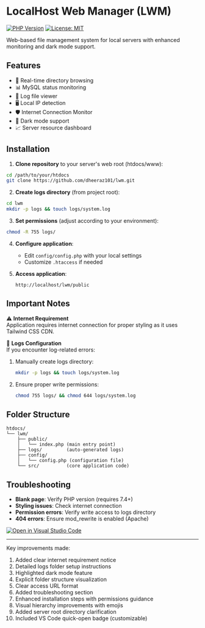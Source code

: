# LocalHost Web Manager (LWM)

[![PHP Version](https://img.shields.io/badge/PHP-7.4%2B-blue.svg)](https://php.net/)
[![License: MIT](https://img.shields.io/badge/License-MIT-yellow.svg)](https://opensource.org/licenses/MIT)

Web-based file management system for local servers with enhanced monitoring and dark mode support.

## Features

- 📂 Real-time directory browsing
- 📊 MySQL status monitoring
- 📄 Log file viewer
- 🖥 Local IP detection
- 🛡 Internet Connection Monitor
- 🌙 Dark mode support
- 📈 Server resource dashboard

## Installation

1. **Clone repository** to your server's web root (htdocs/www):
```bash
cd /path/to/your/htdocs
git clone https://github.com/dheeraz101/lwm.git
```

2. **Create logs directory** (from project root):
```bash
cd lwm
mkdir -p logs && touch logs/system.log
```

3. **Set permissions** (adjust according to your environment):
```bash
chmod -R 755 logs/
```

4. **Configure application**:
   - Edit `config/config.php` with your local settings
   - Customize `.htaccess` if needed

5. **Access application**:
   ```
   http://localhost/lwm/public
   ```

## Important Notes

⚠️ **Internet Requirement**  
Application requires internet connection for proper styling as it uses Tailwind CSS CDN.

📁 **Logs Configuration**  
If you encounter log-related errors:
1. Manually create logs directory:
   ```bash
   mkdir -p logs && touch logs/system.log
   ```
2. Ensure proper write permissions:
   ```bash
   chmod 755 logs/ && chmod 644 logs/system.log
   ```

## Folder Structure
```
htdocs/
└── lwm/
    ├── public/
    │   └── index.php (main entry point)
    ├── logs/         (auto-generated logs)
    ├── config/
    │   └── config.php (configuration file)
    └── src/          (core application code)
```

## Troubleshooting
- **Blank page**: Verify PHP version (requires 7.4+)
- **Styling issues**: Check internet connection
- **Permission errors**: Verify write access to logs directory
- **404 errors**: Ensure mod_rewrite is enabled (Apache)

[![Open in Visual Studio Code](https://img.shields.io/badge/Open%20in-VSCode-007ACC?logo=visualstudiocode)](vscode://file//path/to/your/project)

---

Key improvements made:
1. Added clear internet requirement notice
2. Detailed logs folder setup instructions
3. Highlighted dark mode feature
4. Explicit folder structure visualization
5. Clear access URL format
6. Added troubleshooting section
7. Enhanced installation steps with permissions guidance
8. Visual hierarchy improvements with emojis
9. Added server root directory clarification
10. Included VS Code quick-open badge (customizable)
